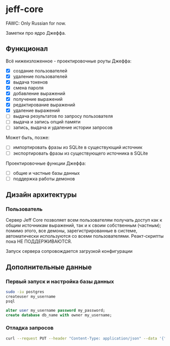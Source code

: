 # jeff-core

FAWC: Only Russian for now.

Заметки про ядро Джеффа.

## Функционал

Всё нижеизложенное - проектировочные роуты Джеффа:

- [x] создание пользователей
- [x] удаление пользователей
- [x] выдача токенов
- [x] смена пароля
- [x] добавление выражений
- [x] получение выражений
- [x] редактирование выражений
- [x] удаление выражений
- [ ] выдача результатов по запросу пользователя
- [ ] выдача и запись опций памяти
- [ ] запись, выдача и удаление истории запросов

Может быть, позже:

- [ ] импортировать фразы из SQLite в существующий источник
- [ ] экспортировать фразы из существующего источника в SQLite

Проектировочные функции Джеффа:

- [ ] общие и частные базы данных
- [ ] поддержка работы демонов

## Дизайн архитектуры

### Пользователь

Сервер Jeff Core позволяет всем пользователям получать доступ как к общим источникам выражений, так и к своим собственным (частным); помимо этого, все демоны, зарегистрированные в системе, автоматически используются со всеми пользователями. Реакт-скрипты пока НЕ ПОДДЕРЖИВАЮТСЯ.

Запуск сервера сопровождается загрузкой конфигурации

## Дополнительные данные

### Первый запуск и настройка базы данных

```bash
sudo -iu postgres
createuser my_username
psql
```

```sql
alter user my_username password my_password;
create database db_name with owner my_username;
```

### Отладка запросов

```bash
curl --request PUT --header "Content-Type: application/json" --data '{"login": "<any_login>", "name": "<any_name>", "phash": "<SHA3_256_hash_into_base64_std>"}' http://127.0.0.1:8000/user
```
